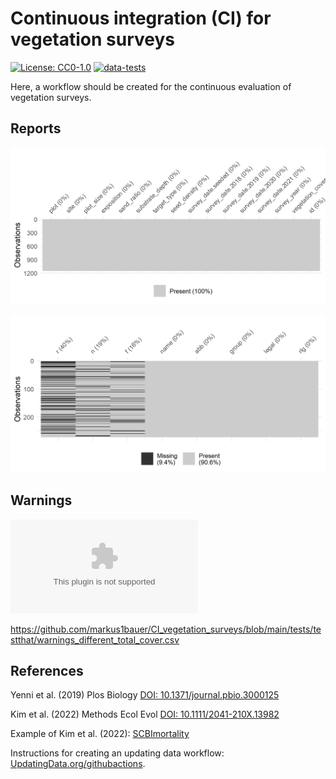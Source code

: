 # Continuous integration (CI) for vegetation surveys

[![License: CC0-1.0](https://img.shields.io/badge/License-CC0_1.0-lightgrey.svg)](http://creativecommons.org/publicdomain/zero/1.0/)
[![data-tests](https://github.com/markus1bauer/CI_vegetation_surveys/actions/workflows/data-tests.yaml/badge.svg)](https://github.com/markus1bauer/CI_vegetation_surveys/actions/workflows/data-tests.yaml)

Here, a workflow should be created for the continuous evaluation of vegetation surveys.

## Reports

![Missing sites](https://github.com/markus1bauer/CI_vegetation_surveys/blob/main/tests/testthat/reports_missing_sites_300dpi_16x8cm.png)

![Missing traits](https://github.com/markus1bauer/CI_vegetation_surveys/blob/main/tests/testthat/reports_missing_traits_300dpi_16x8cm.png)

## Warnings

![Different total cover](https://github.com/markus1bauer/CI_vegetation_surveys/blob/main/tests/testthat/warnings_different_total_cover.csv)

https://github.com/markus1bauer/CI_vegetation_surveys/blob/main/tests/testthat/warnings_different_total_cover.csv


## References

Yenni et al. (2019) Plos Biology [DOI: 10.1371/journal.pbio.3000125](https://doi.org/10.1371/journal.pbio.3000125)

Kim et al. (2022) Methods Ecol Evol [DOI: 10.1111/2041-210X.13982](https://doi.org/10.1111/2041-210X.13982)

Example of Kim et al. (2022): [SCBImortality](https://github.com/SCBI-ForestGEO/SCBImortality)

Instructions for creating an updating data workflow: [UpdatingData.org/githubactions](https://www.updatingdata.org/githubactions/).

